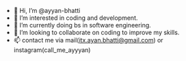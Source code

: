 - 👋 Hi, I’m @ayyan-bhatti
- 👀 I’m interested in coding and development.
- 🌱 I’m currently doing bs in  software engineering.
- 💞️ I’m looking to collaborate on coding to improve my skills.
- 📫 contact me via mail(itx.ayan.bhatti@gmail.com) or instagram(call_me_ayyyan)

<!---
ayyan-bhatti/ayyan-bhatti is a ✨ special ✨ repository because its `README.md` (this file) appears on your GitHub profile.
You can click the Preview link to take a look at your changes.
--->
